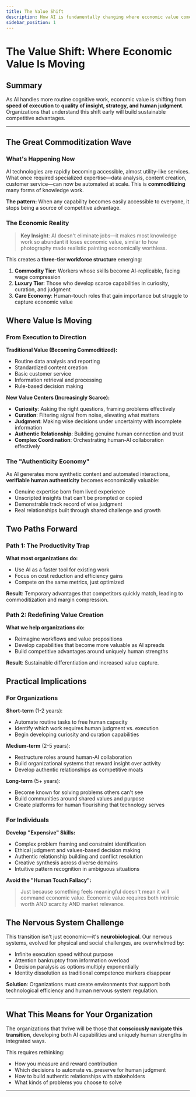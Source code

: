 ```yaml
---
title: The Value Shift
description: How AI is fundamentally changing where economic value comes from
sidebar_position: 1
---
```


# The Value Shift: Where Economic Value Is Moving

## Summary

As AI handles more routine cognitive work, economic value is shifting from **speed of execution** to **quality of insight, strategy, and human judgment**. Organizations that understand this shift early will build sustainable competitive advantages.

---

## The Great Commoditization Wave

### What's Happening Now

AI technologies are rapidly becoming accessible, almost utility-like services. What once required specialized expertise—data analysis, content creation, customer service—can now be automated at scale. This is **commoditizing** many forms of knowledge work.

**The pattern:** When any capability becomes easily accessible to everyone, it stops being a source of competitive advantage.

### The Economic Reality

> **Key Insight**: AI doesn't eliminate jobs—it makes most knowledge work so abundant it loses economic value, similar to how photography made realistic painting economically worthless.

This creates a **three-tier workforce structure** emerging:

1. **Commodity Tier**: Workers whose skills become AI-replicable, facing wage compression
2. **Luxury Tier**: Those who develop scarce capabilities in curiosity, curation, and judgment  
3. **Care Economy**: Human-touch roles that gain importance but struggle to capture economic value

## Where Value Is Moving

### From Execution to Direction

**Traditional Value (Becoming Commoditized):**
- Routine data analysis and reporting
- Standardized content creation  
- Basic customer service
- Information retrieval and processing
- Rule-based decision making

**New Value Centers (Increasingly Scarce):**
- **Curiosity**: Asking the right questions, framing problems effectively
- **Curation**: Filtering signal from noise, elevating what matters
- **Judgment**: Making wise decisions under uncertainty with incomplete information
- **Authentic Relationship**: Building genuine human connection and trust
- **Complex Coordination**: Orchestrating human-AI collaboration effectively

### The "Authenticity Economy"

As AI generates more synthetic content and automated interactions, **verifiable human authenticity** becomes economically valuable:

- Genuine expertise born from lived experience
- Unscripted insights that can't be prompted or copied
- Demonstrable track record of wise judgment
- Real relationships built through shared challenge and growth

## Two Paths Forward

### Path 1: The Productivity Trap

**What most organizations do:**
- Use AI as a faster tool for existing work
- Focus on cost reduction and efficiency gains  
- Compete on the same metrics, just optimized

**Result**: Temporary advantages that competitors quickly match, leading to commoditization and margin compression.

### Path 2: Redefining Value Creation

**What we help organizations do:**
- Reimagine workflows and value propositions
- Develop capabilities that become more valuable as AI spreads
- Build competitive advantages around uniquely human strengths

**Result**: Sustainable differentiation and increased value capture.

## Practical Implications

### For Organizations

**Short-term** (1-2 years):
- Automate routine tasks to free human capacity
- Identify which work requires human judgment vs. execution
- Begin developing curiosity and curation capabilities

**Medium-term** (2-5 years):  
- Restructure roles around human-AI collaboration
- Build organizational systems that reward insight over activity
- Develop authentic relationships as competitive moats

**Long-term** (5+ years):
- Become known for solving problems others can't see
- Build communities around shared values and purpose
- Create platforms for human flourishing that technology serves

### For Individuals

**Develop "Expensive" Skills:**
- Complex problem framing and constraint identification
- Ethical judgment and values-based decision making
- Authentic relationship building and conflict resolution
- Creative synthesis across diverse domains
- Intuitive pattern recognition in ambiguous situations

**Avoid the "Human Touch Fallacy":**
> Just because something feels meaningful doesn't mean it will command economic value. Economic value requires both intrinsic worth AND scarcity AND market relevance.

## The Nervous System Challenge

This transition isn't just economic—it's **neurobiological**. Our nervous systems, evolved for physical and social challenges, are overwhelmed by:

- Infinite execution speed without purpose
- Attention bankruptcy from information overload  
- Decision paralysis as options multiply exponentially
- Identity dissolution as traditional competence markers disappear

**Solution**: Organizations must create environments that support both technological efficiency and human nervous system regulation.

---

## What This Means for Your Organization

The organizations that thrive will be those that **consciously navigate this transition**, developing both AI capabilities and uniquely human strengths in integrated ways.

This requires rethinking:
- How you measure and reward contribution
- Which decisions to automate vs. preserve for human judgment
- How to build authentic relationships with stakeholders
- What kinds of problems you choose to solve

---
<!-- 
### Related Pages
- [Self-Managing Organizations](/docs/transformation/self-managing-organizations) - Organizational structures for the new economy
- [Human-AI Partnership](/docs/approach/human-ai-partnership) - How to build complementary relationships with AI
- [Personal Purpose Alignment](/docs/services/personal-purpose-alignment) - Helping individuals navigate the transition
- [Use Cases & Patterns](/docs/impact/use-cases-patterns) - Practical examples of value shift in action -->
